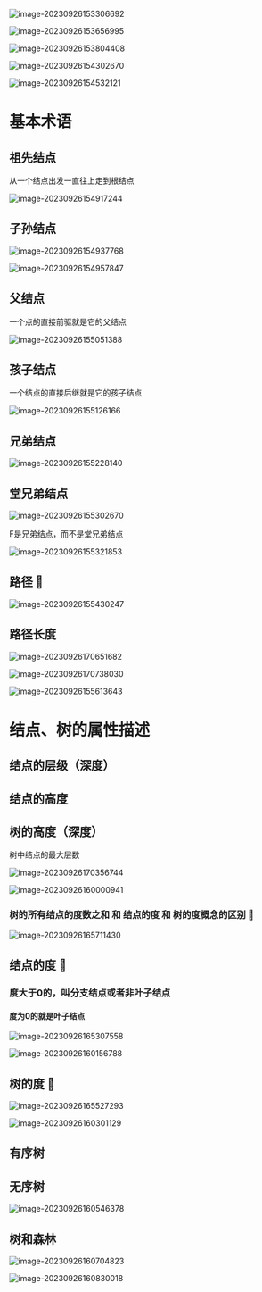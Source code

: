 

![image-20230926153306692](/Users/yuebinghui/Documents/program/github/note/images/image-20230926153306692.png)

![image-20230926153656995](/Users/yuebinghui/Documents/program/github/note/images/image-20230926153656995.png)

![image-20230926153804408](/Users/yuebinghui/Documents/program/github/note/images/image-20230926153804408.png)

![image-20230926154302670](/Users/yuebinghui/Documents/program/github/note/images/image-20230926154302670.png)

![image-20230926154532121](/Users/yuebinghui/Documents/program/github/note/images/image-20230926154532121.png)

# 基本术语

## 祖先结点

从一个结点出发一直往上走到根结点

![image-20230926154917244](/Users/yuebinghui/Documents/program/github/note/images/image-20230926154917244.png)

## 子孙结点

![image-20230926154937768](/Users/yuebinghui/Documents/program/github/note/images/image-20230926154937768.png)

![image-20230926154957847](/Users/yuebinghui/Documents/program/github/note/images/image-20230926154957847.png)

## 父结点

一个点的直接前驱就是它的父结点

![image-20230926155051388](/Users/yuebinghui/Documents/program/github/note/images/image-20230926155051388.png)

## 孩子结点

一个结点的直接后继就是它的孩子结点

![image-20230926155126166](/Users/yuebinghui/Documents/program/github/note/images/image-20230926155126166.png)

## 兄弟结点

![image-20230926155228140](/Users/yuebinghui/Documents/program/github/note/images/image-20230926155228140.png)

## 堂兄弟结点

![image-20230926155302670](/Users/yuebinghui/Documents/program/github/note/images/image-20230926155302670.png)

F是兄弟结点，而不是堂兄弟结点

![image-20230926155321853](/Users/yuebinghui/Documents/program/github/note/images/image-20230926155321853.png)

## 路径 🌟

![image-20230926155430247](/Users/yuebinghui/Documents/program/github/note/images/image-20230926155430247.png)

## 路径长度

![image-20230926170651682](/Users/yuebinghui/Documents/program/github/note/images/image-20230926170651682.png)

![image-20230926170738030](/Users/yuebinghui/Documents/program/github/note/images/image-20230926170738030.png)

![image-20230926155613643](/Users/yuebinghui/Documents/program/github/note/images/image-20230926155613643.png)

# 结点、树的属性描述

## 结点的层级（深度）

## 结点的高度

## 树的高度（深度）

树中结点的最大层数

![image-20230926170356744](/Users/yuebinghui/Documents/program/github/note/images/image-20230926170356744.png)

![image-20230926160000941](/Users/yuebinghui/Documents/program/github/note/images/image-20230926160000941.png)

### 树的所有结点的度数之和   和  结点的度   和   树的度概念的区别 🌟

![image-20230926165711430](/Users/yuebinghui/Documents/program/github/note/images/image-20230926165711430.png)



## 结点的度 🌟

### 度大于0的，叫分支结点或者非叶子结点

#### 度为0的就是叶子结点

![image-20230926165307558](/Users/yuebinghui/Documents/program/github/note/images/image-20230926165307558.png)

![image-20230926160156788](/Users/yuebinghui/Documents/program/github/note/images/image-20230926160156788.png)

## 树的度 🌟

![image-20230926165527293](/Users/yuebinghui/Documents/program/github/note/images/image-20230926165527293.png)

![image-20230926160301129](/Users/yuebinghui/Documents/program/github/note/images/image-20230926160301129.png)

## 有序树

## 无序树

![image-20230926160546378](/Users/yuebinghui/Documents/program/github/note/images/image-20230926160546378.png)

## 树和森林

![image-20230926160704823](/Users/yuebinghui/Documents/program/github/note/images/image-20230926160704823.png)

![image-20230926160830018](/Users/yuebinghui/Documents/program/github/note/images/image-20230926160830018.png)



